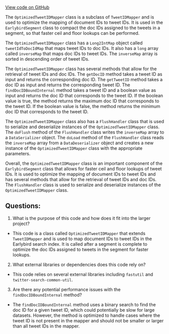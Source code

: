 [View code on GitHub](https://github.com/misbahsy/the-algorithm/src/java/com/twitter/search/earlybird/index/OptimizedTweetIDMapper.java)

The `OptimizedTweetIDMapper` class is a subclass of `TweetIDMapper` and is used to optimize the mapping of document IDs to tweet IDs. It is used in the `EarlybirdSegment` class to compact the doc IDs assigned to the tweets in a segment, so that faster ceil and floor lookups can be performed. 

The `OptimizedTweetIDMapper` class has a `Long2IntMap` object called `tweetIdToDocIdMap` that maps tweet IDs to doc IDs. It also has a `long` array called `inverseMap` that maps doc IDs to tweet IDs. The `inverseMap` array is sorted in descending order of tweet IDs. 

The `OptimizedTweetIDMapper` class has several methods that allow for the retrieval of tweet IDs and doc IDs. The `getDocID` method takes a tweet ID as input and returns the corresponding doc ID. The `getTweetID` method takes a doc ID as input and returns the corresponding tweet ID. The `findDocIDBoundInternal` method takes a tweet ID and a boolean value as input and returns the doc ID that corresponds to the tweet ID. If the boolean value is true, the method returns the maximum doc ID that corresponds to the tweet ID. If the boolean value is false, the method returns the minimum doc ID that corresponds to the tweet ID. 

The `OptimizedTweetIDMapper` class also has a `FlushHandler` class that is used to serialize and deserialize instances of the `OptimizedTweetIDMapper` class. The `doFlush` method of the `FlushHandler` class writes the `inverseMap` array to a `DataSerializer` object. The `doLoad` method of the `FlushHandler` class reads the `inverseMap` array from a `DataDeserializer` object and creates a new instance of the `OptimizedTweetIDMapper` class with the appropriate parameters. 

Overall, the `OptimizedTweetIDMapper` class is an important component of the `EarlybirdSegment` class that allows for faster ceil and floor lookups of tweet IDs. It is used to optimize the mapping of document IDs to tweet IDs and has several methods that allow for the retrieval of tweet IDs and doc IDs. The `FlushHandler` class is used to serialize and deserialize instances of the `OptimizedTweetIDMapper` class.
## Questions: 
 1. What is the purpose of this code and how does it fit into the larger project?
- This code is a class called `OptimizedTweetIDMapper` that extends `TweetIDMapper` and is used to map document IDs to tweet IDs in the Earlybird search index. It is called after a segment is complete to optimize the doc IDs assigned to tweets in the segment for faster lookups.

2. What external libraries or dependencies does this code rely on?
- This code relies on several external libraries including `fastutil` and `twitter-search-common-util`.

3. Are there any potential performance issues with the `findDocIDBoundInternal` method?
- The `findDocIDBoundInternal` method uses a binary search to find the doc ID for a given tweet ID, which could potentially be slow for large datasets. However, the method is optimized to handle cases where the tweet ID is not present in the mapper and should not be smaller or larger than all tweet IDs in the mapper.